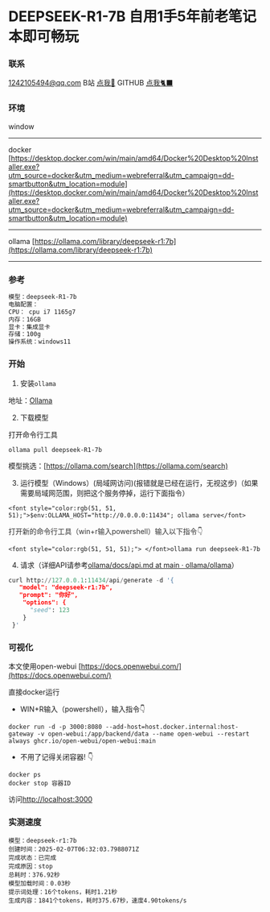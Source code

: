 # DEEPSEEK-R1-7B 自用1手5年前老笔记本即可畅玩
### 联系
1242105494@qq.com
B站 [点我🌲](https://space.bilibili.com/22708035?spm_id_from=333.1007.0.0)
GITHUB [点我🐈‍⬛](https://github.com/pingban404)
### 环境
window

---

docker [https://desktop.docker.com/win/main/amd64/Docker%20Desktop%20Installer.exe?utm_source=docker&utm_medium=webreferral&utm_campaign=dd-smartbutton&utm_location=module](https://desktop.docker.com/win/main/amd64/Docker%20Desktop%20Installer.exe?utm_source=docker&utm_medium=webreferral&utm_campaign=dd-smartbutton&utm_location=module)

---

ollama [https://ollama.com/library/deepseek-r1:7b](https://ollama.com/library/deepseek-r1:7b)

---

### 参考
```bash
模型：deepseek-R1-7b
电脑配置：
CPU： cpu i7 1165g7
内存：16GB
显卡：集成显卡
存储：100g
操作系统：windows11
```

### 开始
1. 安装`ollama`

地址：[Ollama](https://ollama.com/)

2. 下载模型

打开命令行工具

`ollama pull deepseek-R1-7b`

模型挑选：[https://ollama.com/search](https://ollama.com/search)

3. 运行模型（Windows）(局域网访问)(报错就是已经在运行，无视这步)（如果需要局域网范围，则把这个服务停掉，运行下面指令）

`<font style="color:rgb(51, 51, 51);">$env:OLLAMA_HOST="http://0.0.0.0:11434"; ollama serve</font>`

<font style="color:rgb(51, 51, 51);">打开新的命令行工具（win+r输入powershell）输入以下指令</font><font style="color:rgb(51, 51, 51);">👇</font>

`<font style="color:rgb(51, 51, 51);"> </font>ollama run deepseek-R1-7b`<font style="color:rgb(51, 51, 51);"> </font>

4. 请求（详细API请参考[ollama/docs/api.md at main · ollama/ollama](https://github.com/ollama/ollama/blob/main/docs/api.md)）



```python
curl http://127.0.0.1:11434/api/generate -d '{
   "model": "deepseek-r1:7b",
   "prompt": "你好",
    "options": {
      "seed": 123
    }
 }'
```



### 可视化
本文使用open-webui [https://docs.openwebui.com/](https://docs.openwebui.com/)

直接docker运行

* WIN+R输入（powershell），输入指令👇

`docker run -d -p 3000:8080 --add-host=host.docker.internal:host-gateway -v open-webui:/app/backend/data --name open-webui --restart always ghcr.io/open-webui/open-webui:main`


* 不用了记得关闭容器! 👇
```
docker ps 
docker stop 容器ID
```

访问[http://localhost:3000](http://localhost:3000)




### 实测速度

```
模型：deepseek-r1:7b
创建时间：2025-02-07T06:32:03.7988071Z
完成状态：已完成
完成原因：stop
总耗时：376.92秒
模型加载时间：0.03秒
提示词处理：16个tokens，耗时1.21秒
生成内容：1841个tokens，耗时375.67秒，速度4.90tokens/s
```
